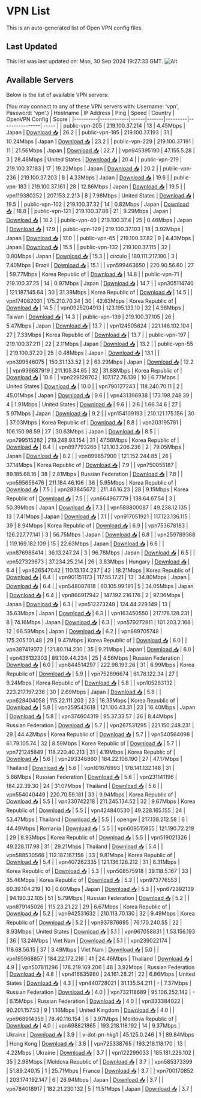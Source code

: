 # VPN List

This is an auto-generated list of Open VPN config files.

## Last Updated

This list was last updated on: Mon, 30 Sep 2024 19:27:33 GMT.
![Alt](https://repobeats.axiom.co/api/embed/186b98318ef1479477931607c1ad7d823f12451f.svg "Repobeats analytics image")

## Available Servers

Below is the list of available VPN servers:

(You may connect to any of these VPN servers with: Username: 'vpn', Password: 'vpn'.)
| Hostname | IP Address | Ping | Speed | Country | OpenVPN Config | Score |
|----------|------------|------|-------|---------|----------------| ----- |
| public-vpn-205 | 219.100.37.214 | 13 | 4.45Mbps | Japan | [Download 📥](./configs/server_0_JP.ovpn) | 26.2 |
| public-vpn-185 | 219.100.37.193 | 31 | 10.24Mbps | Japan | [Download 📥](./configs/server_1_JP.ovpn) | 23.2 |
| public-vpn-229 | 219.100.37.191 | 11 | 21.56Mbps | Japan | [Download 📥](./configs/server_2_JP.ovpn) | 22.7 |
| vpn945395190 | 47.155.5.28 | 3 | 28.48Mbps | United States | [Download 📥](./configs/server_3_US.ovpn) | 20.4 |
| public-vpn-219 | 219.100.37.183 | 17 | 19.22Mbps | Japan | [Download 📥](./configs/server_4_JP.ovpn) | 20.2 |
| public-vpn-236 | 219.100.37.203 | 8 | 4.33Mbps | Japan | [Download 📥](./configs/server_5_JP.ovpn) | 19.6 |
| public-vpn-183 | 219.100.37.161 | 28 | 12.86Mbps | Japan | [Download 📥](./configs/server_6_JP.ovpn) | 19.5 |
| vpn119380252 | 207.153.2.213 | 8 | 7.98Mbps | United States | [Download 📥](./configs/server_7_US.ovpn) | 19.5 |
| public-vpn-102 | 219.100.37.32 | 14 | 0.82Mbps | Japan | [Download 📥](./configs/server_8_JP.ovpn) | 18.8 |
| public-vpn-121 | 219.100.37.88 | 21 | 9.29Mbps | Japan | [Download 📥](./configs/server_9_JP.ovpn) | 18.2 |
| public-vpn-40 | 219.100.37.4 | 25 | 0.46Mbps | Japan | [Download 📥](./configs/server_10_JP.ovpn) | 17.9 |
| public-vpn-129 | 219.100.37.103 | 18 | 3.92Mbps | Japan | [Download 📥](./configs/server_11_JP.ovpn) | 17.0 |
| public-vpn-65 | 219.100.37.82 | 9 | 4.43Mbps | Japan | [Download 📥](./configs/server_12_JP.ovpn) | 15.5 |
| public-vpn-132 | 219.100.37.115 | 32 | 0.80Mbps | Japan | [Download 📥](./configs/server_13_JP.ovpn) | 15.3 |
| circulo | 189.111.217.190 | 3 | 7.40Mbps | Brazil | [Download 📥](./configs/server_14_BR.ovpn) | 15.1 |
| vpn599463650 | 220.90.56.60 | 27 | 59.77Mbps | Korea Republic of | [Download 📥](./configs/server_15_KR.ovpn) | 14.8 |
| public-vpn-71 | 219.100.37.25 | 14 | 0.97Mbps | Japan | [Download 📥](./configs/server_16_JP.ovpn) | 14.7 |
| vpn305114740 | 121.187.145.64 | 30 | 31.39Mbps | Korea Republic of | [Download 📥](./configs/server_17_KR.ovpn) | 14.5 |
| vpn174082031 | 175.210.70.34 | 30 | 42.63Mbps | Korea Republic of | [Download 📥](./configs/server_18_KR.ovpn) | 14.5 |
| vpn0925204913 | 123.195.133.10 | 32 | 4.98Mbps | Taiwan | [Download 📥](./configs/server_19_TW.ovpn) | 14.3 |
| public-vpn-139 | 219.100.37.105 | 26 | 5.47Mbps | Japan | [Download 📥](./configs/server_20_JP.ovpn) | 13.7 |
| vpn124505824 | 221.146.102.104 | 27 | 7.33Mbps | Korea Republic of | [Download 📥](./configs/server_21_KR.ovpn) | 13.7 |
| public-vpn-197 | 219.100.37.211 | 22 | 2.11Mbps | Japan | [Download 📥](./configs/server_22_JP.ovpn) | 13.2 |
| public-vpn-55 | 219.100.37.20 | 25 | 0.48Mbps | Japan | [Download 📥](./configs/server_23_JP.ovpn) | 13.1 |
| vpn399546075 | 150.31.133.52 | 2 | 63.29Mbps | Japan | [Download 📥](./configs/server_24_JP.ovpn) | 12.2 |
| vpn936687919 | 211.105.34.65 | 32 | 31.88Mbps | Korea Republic of | [Download 📥](./configs/server_25_KR.ovpn) | 10.6 |
| vpn229128702 | 107.172.76.139 | 10 | 6.77Mbps | United States | [Download 📥](./configs/server_26_US.ovpn) | 10.0 |
| vpn790127243 | 118.240.70.11 | 2 | 45.01Mbps | Japan | [Download 📥](./configs/server_27_JP.ovpn) | 9.6 |
| vpn431396938 | 173.198.248.39 | 4 | 1.91Mbps | United States | [Download 📥](./configs/server_28_US.ovpn) | 9.6 |
| 2i6 | 1.66.34.6 | 27 | 5.97Mbps | Japan | [Download 📥](./configs/server_29_JP.ovpn) | 9.2 |
| vpn154109193 | 210.121.175.156 | 30 | 37.03Mbps | Korea Republic of | [Download 📥](./configs/server_30_KR.ovpn) | 8.8 |
| vpn203195781 | 106.150.98.59 | 27 | 30.63Mbps | Japan | [Download 📥](./configs/server_31_JP.ovpn) | 8.5 |
| vpn799515282 | 219.248.93.154 | 31 | 47.56Mbps | Korea Republic of | [Download 📥](./configs/server_32_KR.ovpn) | 8.4 |
| vpn897793266 | 121.103.206.236 | 2 | 79.05Mbps | Japan | [Download 📥](./configs/server_33_JP.ovpn) | 8.2 |
| vpn699857900 | 121.152.244.85 | 26 | 37.14Mbps | Korea Republic of | [Download 📥](./configs/server_34_KR.ovpn) | 7.9 |
| vpn750055187 | 89.185.68.16 | 38 | 2.81Mbps | Russian Federation | [Download 📥](./configs/server_35_RU.ovpn) | 7.8 |
| vpn595656476 | 211.184.46.106 | 36 | 5.95Mbps | Korea Republic of | [Download 📥](./configs/server_36_KR.ovpn) | 7.5 |
| vpn283845672 | 211.46.16.23 | 28 | 9.15Mbps | Korea Republic of | [Download 📥](./configs/server_37_KR.ovpn) | 7.5 |
| vpn664967779 | 138.64.67.54 | 3 | 50.39Mbps | Japan | [Download 📥](./configs/server_38_JP.ovpn) | 7.3 |
| vpn588800087 | 49.238.12.135 | 13 | 7.41Mbps | Japan | [Download 📥](./configs/server_39_JP.ovpn) | 7.1 |
| vpn917051921 | 117.123.136.115 | 39 | 8.94Mbps | Korea Republic of | [Download 📥](./configs/server_40_KR.ovpn) | 6.9 |
| vpn753678183 | 126.227.77.141 | 3 | 56.75Mbps | Japan | [Download 📥](./configs/server_41_JP.ovpn) | 6.8 |
| vpn259789368 | 119.169.182.109 | 15 | 22.63Mbps | Japan | [Download 📥](./configs/server_42_JP.ovpn) | 6.6 |
| vpn876986414 | 36.13.247.24 | 3 | 96.78Mbps | Japan | [Download 📥](./configs/server_43_JP.ovpn) | 6.5 |
| vpn527329673 | 37.234.25.214 | 26 | 3.83Mbps | Hungary | [Download 📥](./configs/server_44_HU.ovpn) | 6.4 |
| vpn826547042 | 110.13.134.237 | 42 | 18.21Mbps | Korea Republic of | [Download 📥](./configs/server_45_KR.ovpn) | 6.4 |
| vpn901151173 | 117.55.17.21 | 13 | 34.80Mbps | Japan | [Download 📥](./configs/server_46_JP.ovpn) | 6.4 |
| vpn548087818 | 60.105.99.191 | 5 | 34.05Mbps | Japan | [Download 📥](./configs/server_47_JP.ovpn) | 6.4 |
| vpn866917942 | 147.192.216.176 | 2 | 97.36Mbps | Japan | [Download 📥](./configs/server_48_JP.ovpn) | 6.3 |
| vpn512273248 | 124.44.229.149 | 13 | 35.63Mbps | Japan | [Download 📥](./configs/server_49_JP.ovpn) | 6.3 |
| vpn163450550 | 217.178.128.231 | 8 | 74.16Mbps | Japan | [Download 📥](./configs/server_50_JP.ovpn) | 6.3 |
| vpn579272811 | 101.203.2.168 | 12 | 66.59Mbps | Japan | [Download 📥](./configs/server_51_JP.ovpn) | 6.2 |
| vpn889705748 | 175.205.101.48 | 29 | 9.47Mbps | Korea Republic of | [Download 📥](./configs/server_52_KR.ovpn) | 6.0 |
| vpn387419072 | 121.80.114.230 | 35 | 9.21Mbps | Japan | [Download 📥](./configs/server_53_JP.ovpn) | 6.0 |
| vpn436132303 | 89.109.44.234 | 25 | 4.56Mbps | Russian Federation | [Download 📥](./configs/server_54_RU.ovpn) | 6.0 |
| vpn844514297 | 222.98.193.26 | 31 | 6.99Mbps | Korea Republic of | [Download 📥](./configs/server_55_KR.ovpn) | 5.9 |
| vpn752896674 | 61.78.122.34 | 27 | 9.24Mbps | Korea Republic of | [Download 📥](./configs/server_56_KR.ovpn) | 5.8 |
| vpn105263132 | 223.217.197.236 | 30 | 2.69Mbps | Japan | [Download 📥](./configs/server_57_JP.ovpn) | 5.8 |
| vpn628404058 | 115.22.111.203 | 23 | 18.35Mbps | Korea Republic of | [Download 📥](./configs/server_58_KR.ovpn) | 5.8 |
| vpn259543618 | 121.106.43.31 | 23 | 16.40Mbps | Japan | [Download 📥](./configs/server_59_JP.ovpn) | 5.8 |
| vpn374604319 | 95.37.33.57 | 26 | 8.44Mbps | Russian Federation | [Download 📥](./configs/server_60_RU.ovpn) | 5.7 |
| vpn267531295 | 221.150.248.231 | 29 | 44.42Mbps | Korea Republic of | [Download 📥](./configs/server_61_KR.ovpn) | 5.7 |
| vpn540564098 | 61.79.105.74 | 32 | 8.59Mbps | Korea Republic of | [Download 📥](./configs/server_62_KR.ovpn) | 5.7 |
| vpn721245849 | 118.220.40.213 | 31 | 4.19Mbps | Korea Republic of | [Download 📥](./configs/server_63_KR.ovpn) | 5.6 |
| vpn293348860 | 184.22.106.190 | 27 | 47.17Mbps | Thailand | [Download 📥](./configs/server_64_TH.ovpn) | 5.6 |
| vpn101676993 | 178.141.132.148 | 31 | 5.86Mbps | Russian Federation | [Download 📥](./configs/server_65_RU.ovpn) | 5.6 |
| vpn231141196 | 184.22.39.30 | 24 | 31.07Mbps | Thailand | [Download 📥](./configs/server_66_TH.ovpn) | 5.6 |
| vpn554040449 | 220.70.59.181 | 33 | 9.94Mbps | Korea Republic of | [Download 📥](./configs/server_67_KR.ovpn) | 5.5 |
| vpn330742218 | 211.245.134.52 | 32 | 9.67Mbps | Korea Republic of | [Download 📥](./configs/server_68_KR.ovpn) | 5.5 |
| vpn424840530 | 49.228.165.155 | 24 | 53.47Mbps | Thailand | [Download 📥](./configs/server_69_TH.ovpn) | 5.5 |
| opengw | 217.138.212.58 | 6 | 44.49Mbps | Romania | [Download 📥](./configs/server_70_RO.ovpn) | 5.5 |
| vpn609515955 | 121.190.72.219 | 29 | 8.93Mbps | Korea Republic of | [Download 📥](./configs/server_71_KR.ovpn) | 5.5 |
| vpn519021326 | 49.228.117.98 | 31 | 29.21Mbps | Thailand | [Download 📥](./configs/server_72_TH.ovpn) | 5.4 |
| vpn588530566 | 112.187.167.156 | 33 | 9.81Mbps | Korea Republic of | [Download 📥](./configs/server_73_KR.ovpn) | 5.4 |
| vpn407262335 | 121.136.126.212 | 31 | 8.31Mbps | Korea Republic of | [Download 📥](./configs/server_74_KR.ovpn) | 5.3 |
| vpn508575918 | 39.118.5.167 | 33 | 35.46Mbps | Korea Republic of | [Download 📥](./configs/server_75_KR.ovpn) | 5.3 |
| vpn973776553 | 60.39.104.219 | 10 | 0.60Mbps | Japan | [Download 📥](./configs/server_76_JP.ovpn) | 5.3 |
| vpn672392139 | 94.190.32.105 | 51 | 5.79Mbps | Russian Federation | [Download 📥](./configs/server_77_RU.ovpn) | 5.2 |
| vpn879145026 | 115.23.21.22 | 29 | 6.67Mbps | Korea Republic of | [Download 📥](./configs/server_78_KR.ovpn) | 5.2 |
| vpn942531632 | 210.113.70.130 | 32 | 9.49Mbps | Korea Republic of | [Download 📥](./configs/server_79_KR.ovpn) | 5.2 |
| vpn937876695 | 76.170.240.55 | 22 | 8.93Mbps | United States | [Download 📥](./configs/server_80_US.ovpn) | 5.1 |
| vpn967058831 | 1.53.156.193 | 36 | 13.24Mbps | Viet Nam | [Download 📥](./configs/server_81_VN.ovpn) | 5.1 |
| vpn239022174 | 118.68.56.15 | 37 | 3.49Mbps | Viet Nam | [Download 📥](./configs/server_82_VN.ovpn) | 5.0 |
| vpn195968857 | 184.22.172.216 | 41 | 24.46Mbps | Thailand | [Download 📥](./configs/server_83_TH.ovpn) | 4.9 |
| vpn507811296 | 178.219.169.206 | 48 | 3.92Mbps | Russian Federation | [Download 📥](./configs/server_84_RU.ovpn) | 4.8 |
| vpn416835980 | 24.161.28.21 | 22 | 6.86Mbps | United States | [Download 📥](./configs/server_85_US.ovpn) | 4.3 |
| vpn440728021 | 31.135.54.211 | - | 7.37Mbps | Russian Federation | [Download 📥](./configs/server_86_RU.ovpn) | 4.0 |
| vpn732118689 | 95.106.252.142 | - | 6.15Mbps | Russian Federation | [Download 📥](./configs/server_87_RU.ovpn) | 4.0 |
| vpn333384022 | 90.201.157.53 | 9 | 1.16Mbps | United Kingdom | [Download 📥](./configs/server_88_GB.ovpn) | 4.0 |
| vpn968914359 | 78.40.116.154 | 6 | 3.97Mbps | Moldova Republic of | [Download 📥](./configs/server_89_MD.ovpn) | 4.0 |
| vpn698821865 | 193.218.118.192 | 14 | 9.37Mbps | Ukraine | [Download 📥](./configs/server_90_UA.ovpn) | 3.9 |
| v-dot-pn-hkg1 | 45.125.0.246 | 1 | 89.84Mbps | Hong Kong | [Download 📥](./configs/server_91_HK.ovpn) | 3.8 |
| vpn725338765 | 193.218.118.170 | 13 | 4.22Mbps | Ukraine | [Download 📥](./configs/server_92_UA.ovpn) | 3.7 |
| vpn122299033 | 185.181.229.102 | 35 | 2.98Mbps | Moldova Republic of | [Download 📥](./configs/server_93_MD.ovpn) | 3.7 |
| vpn585373399 | 51.89.240.15 | 1 | 25.71Mbps | France | [Download 📥](./configs/server_94_FR.ovpn) | 3.7 |
| vpn700170852 | 203.174.192.147 | 6 | 26.94Mbps | Japan | [Download 📥](./configs/server_95_JP.ovpn) | 3.7 |
| vpn784018917 | 182.21.230.132 | 5 | 11.51Mbps | Japan | [Download 📥](./configs/server_96_JP.ovpn) | 3.7 |
